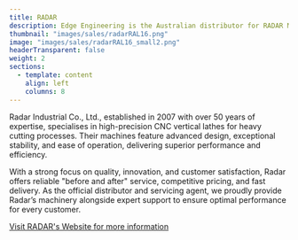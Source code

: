 ```yaml
---
title: RADAR
description: Edge Engineering is the Australian distributor for RADAR Machinery, specialising in high-precision CNC vertical lathes designed for heavy cutting processes.
thumbnail: "images/sales/radarRAL16.png"
image: "images/sales/radarRAL16_small2.png"
headerTransparent: false
weight: 2
sections:
  - template: content
    align: left
    columns: 8
---
```


Radar Industrial Co., Ltd., established in 2007 with over 50 years of expertise, specialises in high-precision CNC vertical lathes for heavy cutting processes. Their machines feature advanced design, exceptional stability, and ease of operation, delivering superior performance and efficiency.

With a strong focus on quality, innovation, and customer satisfaction, Radar offers reliable "before and after" service, competitive pricing, and fast delivery. As the official distributor and servicing agent, we proudly provide Radar’s machinery alongside expert support to ensure optimal performance for every customer.

[Visit RADAR's Website for more information](https://www.radarcnc.com/)
